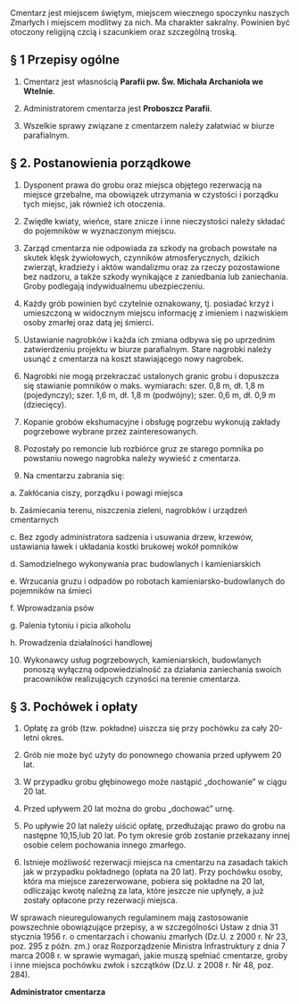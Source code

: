 Cmentarz jest miejscem świętym, miejscem wiecznego spoczynku naszych Zmarłych i miejscem modlitwy za nich. Ma charakter sakralny. Powinien być otoczony religijną czcią i szacunkiem oraz szczególną troską.

## § 1 Przepisy ogólne
1. Cmentarz jest własnością **Parafii pw. Św. Michała Archanioła we Wtelnie**.

2. Administratorem cmentarza jest **Proboszcz Parafii**.

3. Wszelkie sprawy związane z cmentarzem należy załatwiać w biurze parafialnym.

## § 2. Postanowienia porządkowe
1. Dysponent prawa do grobu oraz miejsca objętego rezerwacją na miejsce grzebalne, ma obowiązek utrzymania w czystości i porządku tych miejsc, jak również ich otoczenia.

2. Zwiędłe kwiaty, wieńce, stare znicze i inne nieczystości należy składać do pojemników w wyznaczonym miejscu.

3. Zarząd cmentarza nie odpowiada za szkody na grobach powstałe na skutek klęsk żywiołowych, czynników atmosferycznych, dzikich zwierząt, kradzieży i aktów wandalizmu oraz za rzeczy pozostawione bez nadzoru, a także szkody wynikające z zaniedbania lub zaniechania. 
Groby podlegają indywidualnemu ubezpieczeniu.

4. Każdy grób powinien być czytelnie oznakowany, tj. posiadać krzyż i umieszczoną w widocznym miejscu informację z imieniem i nazwiskiem osoby zmarłej oraz datą jej śmierci.

5. Ustawianie nagrobków i każda ich zmiana odbywa się po uprzednim zatwierdzeniu projektu w biurze parafialnym. Stare nagrobki należy usunąć z cmentarza na koszt stawiającego nowy nagrobek.

6. Nagrobki nie mogą przekraczać ustalonych granic grobu i dopuszcza się stawianie pomników o maks. wymiarach: szer. 0,8 m, dł. 1,8 m (pojedynczy); szer. 1,6 m, dł. 1,8 m (podwójny); szer. 0,6 m, dł. 0,9 m (dziecięcy).

7. Kopanie grobów ekshumacyjne i obsługę pogrzebu wykonują zakłady pogrzebowe wybrane przez zainteresowanych.

8. Pozostały po remoncie lub rozbiórce gruz ze starego pomnika po powstaniu nowego nagrobka należy wywieść z cmentarza.

9. Na cmentarzu zabrania się:  
 
  a. Zakłócania ciszy, porządku i powagi miejsca

  b. Zaśmiecania terenu, niszczenia zieleni, nagrobków i urządzeń cmentarnych

  c. Bez zgody administratora sadzenia i usuwania drzew, krzewów, ustawiania ławek i układania kostki brukowej wokół pomników

  d. Samodzielnego wykonywania prac budowlanych i kamieniarskich

  e. Wrzucania gruzu i odpadów po robotach kamieniarsko-budowlanych do pojemników na śmieci

  f. Wprowadzania psów

  g. Palenia tytoniu i picia alkoholu

  h. Prowadzenia działalności handlowej

10. Wykonawcy usług pogrzebowych, kamieniarskich, budowlanych ponoszą wyłączną odpowiedzialność za działania zaniechania swoich pracowników realizujących czyności na terenie cmentarza.
 
## § 3. Pochówek i opłaty
1. Opłatę za grób (tzw. pokładne) uiszcza się przy pochówku za cały 20-letni okres.

2. Grób nie może być użyty do ponownego chowania przed upływem 20 lat.

3. W przypadku grobu głębinowego może nastąpić „dochowanie” w ciągu 20 lat.

4. Przed upływem 20 lat można do grobu „dochować” urnę.

5. Po upływie 20 lat należy uiścić opłatę, przedłużając prawo do grobu na następne 10,15,lub 20 lat. Po tym okresie grób zostanie przekazany innej osobie celem pochowania innego zmarłego.

6. Istnieje możliwość rezerwacji miejsca na cmentarzu na zasadach takich jak w przypadku pokładnego (opłata na 20 lat). Przy pochówku osoby, która ma miejsce zarezerwowane, pobiera się pokładne na 20 lat, odliczając kwotę należną za lata, które jeszcze nie upłynęły, a już zostały opłacone przy rezerwacji miejsca.


W sprawach nieuregulowanych regulaminem mają zastosowanie powszechnie obowiązujące przepisy, a w szczególności Ustaw z dnia 31 stycznia 1956 r. o cmentarzach i chowaniu zmarłych (Dz.U. z 2000 r. Nr 23, poz. 295 z późn. zm.) oraz Rozporządzenie Ministra Infrastruktury z dnia 7 marca 2008 r. w sprawie wymagań, jakie muszą spełniać cmentarze, groby i inne miejsca pochówku zwłok i szczątków (Dz.U. z 2008 r. Nr 48, poz. 284).

**Administrator cmentarza**

